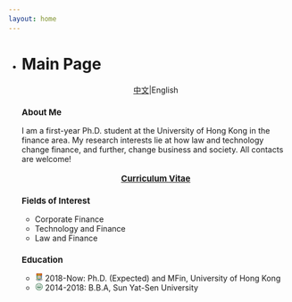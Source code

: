 ```yaml
---
layout: home
---
```


<ul class="posts">
    <li class="posts-labelgroup2">
      <h1 id="posts-label2">Main Page</h1>
    </li>
    <div style="text-align: center" class="post"><a href='./index_zh.html'>中文</a>|English</div>
    	<!--div class="music_wrapper"><iframe frameborder="no" border="0" marginwidth="0" marginheight="0" width=298 height=52 src="//music.163.com/outchain/player?type=2&id=1645112&auto=1&height=32"></iframe></div-->
    <h3 class="post-title" style="font-size: 15px">About Me</h3>
    	<div class="post">I am a first-year Ph.D. student at the University of Hong Kong in the finance area. My research interests lie at how law and technology change finance, and further, change business and society. All contacts are welcome!</div>
    	<div align="center">
            <br>
    		<strong><a class="icon-pdf" href="./assets/CV_Wenzhi_Ding.pdf" style="font-size: 15px" target="_blank">Curriculum Vitae</a></strong>
    	</div>
    <h3 class="post-title" style="font-size: 15px">Fields of Interest</h3>
    	<ul class="my-list">
    		<li>Corporate Finance</li>
    		<li>Technology and Finance</li>
    		<li>Law and Finance</li>
    	</ul>
    <h3 class="post-title" style="font-size: 15px">Education</h3>
    	<ul class="my-list">
    		<li><img src="./assets/img/hku.png" width="14"> 2018-Now: Ph.D. (Expected) and MFin, University of Hong Kong</li>
    		<li><img src="./assets/img/sysu.png" width="14"> 2014-2018: B.B.A, Sun Yat-Sen University</li>
    	</ul>



